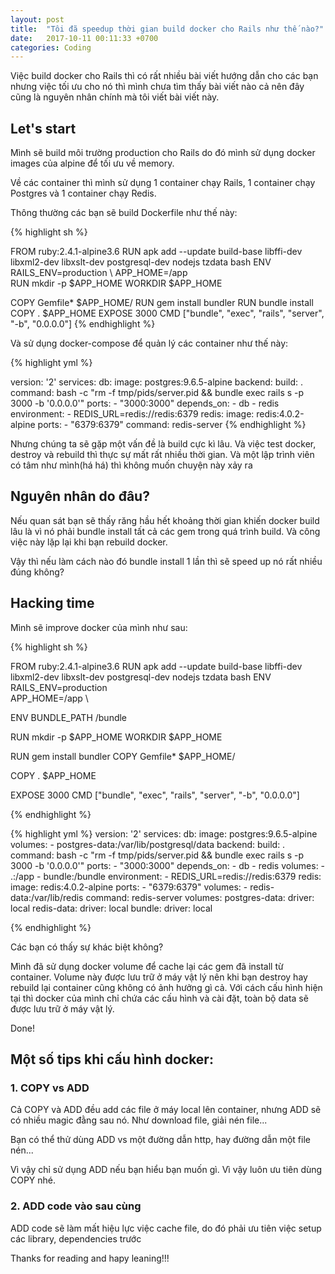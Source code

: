 ```yaml
---
layout: post
title:  "Tôi đã speedup thời gian build docker cho Rails như thế nào?"
date:   2017-10-11 00:11:33 +0700
categories: Coding
---
```

Việc build docker cho Rails thì có rất nhiều bài viết hướng dẫn cho các bạn nhưng việc tối ưu cho nó thì mình chưa tìm thấy bài viết nào cả nên đây cũng là nguyên nhân chính mà tôi viết bài viết này.

## Let's start

Mình sẽ build môi trường production cho Rails do đó mình sử dụng docker images của alpine để tối ưu về memory.

Về các container thì mình sử dụng 1 container chạy Rails, 1 container chạy Postgres và 1 container chạy Redis.

Thông thường các bạn sẽ build Dockerfile như thế này:

{% highlight sh %}

FROM ruby:2.4.1-alpine3.6
RUN apk add --update build-base libffi-dev libxml2-dev libxslt-dev postgresql-dev nodejs tzdata bash
ENV RAILS_ENV=production \ APP_HOME=/app \
RUN mkdir -p $APP_HOME
WORKDIR $APP_HOME

COPY Gemfile* $APP_HOME/
RUN gem install bundler
RUN bundle install
COPY . $APP_HOME
EXPOSE 3000
CMD ["bundle", "exec", "rails", "server", "-b", "0.0.0.0"]
{% endhighlight %}

Và sử dụng docker-compose để quản lý các container như thế này:

{% highlight yml %}

version: '2'
services:
  db:
    image: postgres:9.6.5-alpine
  backend:
    build: .
    command: bash -c "rm -f tmp/pids/server.pid && bundle exec rails s -p 3000 -b '0.0.0.0'"
    ports:
      - "3000:3000"
    depends_on:
      - db
      - redis
    environment:
      - REDIS_URL=redis://redis:6379
    redis: 
      image: redis:4.0.2-alpine
    ports:
      - "6379:6379"
    command: redis-server
{% endhighlight %}

Nhưng chúng ta sẽ gặp một vấn đề là build cực kì lâu. Và việc test docker, destroy và rebuild thì thực sự mất rất nhiều thời gian. Và một lập trình viên có tâm như mình(há há) thì không muốn chuyện này xảy ra

## Nguyên nhân do đâu?

Nếu quan sát bạn sẽ thấy răng hầu hết khoảng thời gian khiến docker build lâu là vì nó phải bundle install tất cả các gem trong quá trình build. Và công việc này lặp lại khi bạn rebuild docker.

Vậy thì nếu làm cách nào đó bundle install 1 lần thì sẽ speed up nó rất nhiều đúng không?

## Hacking time
Mình sẽ improve docker của mình như sau:

{% highlight sh %}

FROM ruby:2.4.1-alpine3.6 
RUN apk add --update build-base libffi-dev libxml2-dev libxslt-dev postgresql-dev nodejs tzdata bash 
ENV RAILS_ENV=production \
    APP_HOME=/app \

ENV BUNDLE_PATH /bundle 

RUN mkdir -p $APP_HOME 
WORKDIR $APP_HOME 

RUN gem install bundler 
COPY Gemfile* $APP_HOME/ 

COPY . $APP_HOME

EXPOSE 3000
CMD ["bundle", "exec", "rails", "server", "-b", "0.0.0.0"]

{% endhighlight %}

{% highlight yml %}
version: '2' 
services: 
  db: 
    image: postgres:9.6.5-alpine 
    volumes: 
      - postgres-data:/var/lib/postgresql/data 
    backend: build: . 
    command: bash -c "rm -f tmp/pids/server.pid && bundle exec rails s -p 3000 -b '0.0.0.0'" 
    ports: - "3000:3000" 
    depends_on: 
      - db 
      - redis 
    volumes: 
      - .:/app 
      - bundle:/bundle 
    environment: 
      - REDIS_URL=redis://redis:6379 
    redis: 
      image: redis:4.0.2-alpine 
      ports: 
        - "6379:6379" 
      volumes: 
        - redis-data:/var/lib/redis 
      command: redis-server 
volumes: 
  postgres-data: 
    driver: local 
  redis-data: 
    driver: local 
  bundle: 
    driver: local

{% endhighlight %}

Các bạn có thấy sự khác biệt không?

Mình đã sử dụng docker volume để cache lại các gem đã install từ container. Volume này được lưu trữ ở máy vật lý nên khi bạn destroy hay rebuild lại container cũng không có ảnh hưởng gì cả. Với cách cấu hình hiện tại thì docker của mình chỉ chứa các cấu hình và cài đặt, toàn bộ data sẽ được lưu trữ ở máy vật lý.

Done!


## Một số tips khi cấu hình docker:

### 1. COPY vs ADD

Cả COPY và ADD đều add các file ở máy local lên container, nhưng ADD sẽ có nhiều magic đằng sau nó. Như download file, giải nén file...

Bạn có thể thử dùng ADD vs một đường dẫn http, hay đường dẫn một file nén...

Vì vậy chỉ sử dụng ADD nếu bạn hiểu bạn muốn gì. Vì vậy luôn ưu tiên dùng COPY nhé.

### 2. ADD code vào sau cùng

ADD code sẽ làm mất hiệu lực việc cache file, do đó phải ưu tiên việc setup các library, dependencies trước

Thanks for reading and hapy leaning!!!
